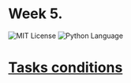 # Week 5.
<img src="https://img.shields.io/github/license/DimaPermyakov/IU5?color=brightgreen" alt="MIT License"> <img src="https://img.shields.io/badge/language-Python-green.svg" alt="Python Language">

# [Tasks conditions](https://github.com/IU5-IT/Digital-academy/tree/main/01-week-05-DimaPermyakov)

